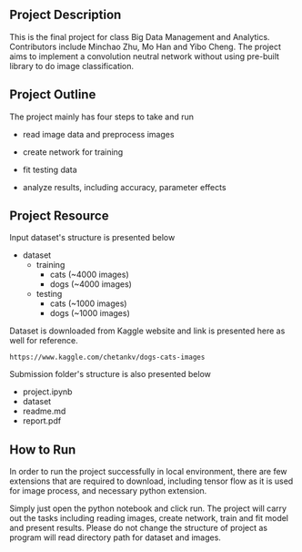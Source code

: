 ## Project Description

This is the final project for class Big Data Management and Analytics. Contributors include Minchao Zhu, Mo Han and Yibo Cheng. The project aims to implement a convolution neutral network without using pre-built library to do image classification.



## Project Outline

The project mainly has four steps to take and run

- read image data and preprocess images

- create network for training

- fit testing data

- analyze results, including accuracy, parameter effects

  

## Project Resource

Input dataset's structure is presented below

- dataset
  - training
    - cats (~4000 images)
    - dogs (~4000 images)
  - testing
    - cats (~1000 images)
    - dogs (~1000 images)

Dataset is downloaded from Kaggle website and link is presented here as well for reference.

```
https://www.kaggle.com/chetankv/dogs-cats-images
```



Submission folder's structure is also presented below

- project.ipynb
- dataset
- readme.md
- report.pdf

## How to Run

In order to run the project successfully in local environment, there are few extensions that are required to download, including tensor flow as it is used for image process, and necessary python extension.

Simply just open the python notebook and click run. The project will carry out the tasks including reading images, create network, train and fit model and present results. Please do not change the structure of project as program will read directory path for dataset and images.